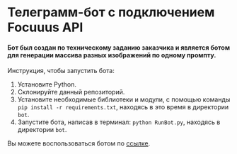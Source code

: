 # Телеграмм-бот с подключением Focuuus API

#### Бот был создан по техническому заданию заказчика и является ботом для генерации массива разных изображений по одному промпту.

Инструкция, чтобы запустить бота:

1.  Установите Python.
2.  Склонируйте данный репозиторий.
3.  Установите необходимые библиотеки и модули, с помощью команды `pip install -r requirements.txt`, находясь в это время в директории `bot`.
4.  Запустите бота, написав в терминал: `python RunBot.py`, находясь в директории `bot`.

Вы можете воспользоваться ботом по [ссылке](https://t.me/FocuuusBot).
